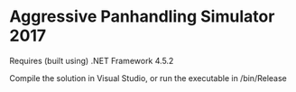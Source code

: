 Aggressive Panhandling Simulator 2017
=====================================

Requires (built using) .NET Framework 4.5.2

Compile the solution in Visual Studio, or run the executable in /bin/Release